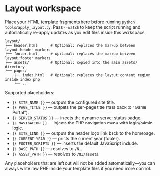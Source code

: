 # Layout workspace

Place your HTML template fragments here before running `python tools/apply_layout.py`.
Pass `--watch` to keep the script running and automatically re-apply updates as
you edit files inside this workspace.

```
layout/
├── header.html      # Optional: replaces the markup between layout:header markers
├── footer.html      # Optional: replaces the markup between layout:footer markers
├── assets/          # Optional: copied into the main assets/ directory
└── pages/
    ├── index.html   # Optional: replaces the layout:content region inside index.php
    └── ...
```

Supported placeholders:

- `{{ SITE_NAME }}` — outputs the configured site title.
- `{{ PAGE_TITLE }}` — outputs the per-page title (falls back to "Game Portal").
- `{{ SERVER_STATUS }}` — injects the dynamic server status badge.
- `{{ NAVIGATION }}` — injects the PHP navigation menu with login/admin logic.
- `{{ SITE_LINK }}` — outputs the header logo link back to the homepage.
- `{{ CURRENT_YEAR }}` — prints the current year (footer).
- `{{ FOOTER_SCRIPTS }}` — inserts the default JavaScript include.
- `{{ BASE_PATH }}` — resolves to `/N1`.
- `{{ ASSET_PATH }}` — resolves to `/N1/assets`.

Any placeholders that are left out will not be added automatically—you can
always write raw PHP inside your template files if you need more control.
